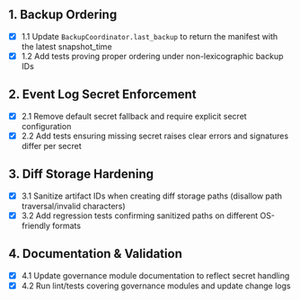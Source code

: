 ## 1. Backup Ordering
- [x] 1.1 Update `BackupCoordinator.last_backup` to return the manifest with the latest snapshot_time
- [x] 1.2 Add tests proving proper ordering under non-lexicographic backup IDs

## 2. Event Log Secret Enforcement
- [x] 2.1 Remove default secret fallback and require explicit secret configuration
- [x] 2.2 Add tests ensuring missing secret raises clear errors and signatures differ per secret

## 3. Diff Storage Hardening
- [x] 3.1 Sanitize artifact IDs when creating diff storage paths (disallow path traversal/invalid characters)
- [x] 3.2 Add regression tests confirming sanitized paths on different OS-friendly formats

## 4. Documentation & Validation
- [x] 4.1 Update governance module documentation to reflect secret handling
- [x] 4.2 Run lint/tests covering governance modules and update change logs
